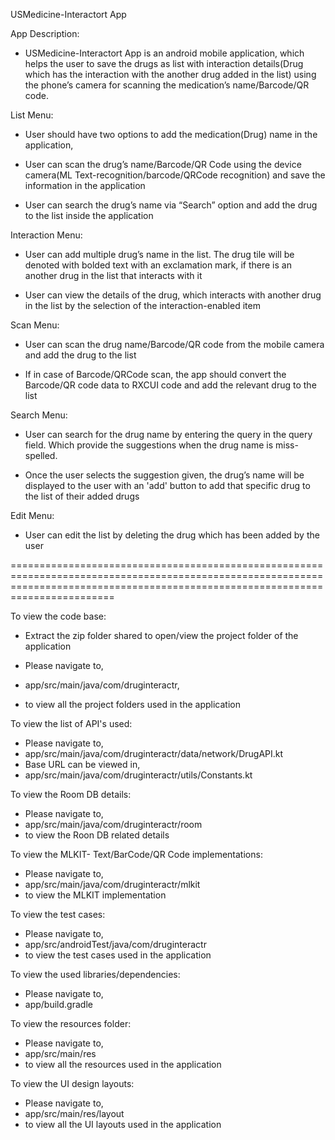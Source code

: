 USMedicine-Interactort  App

App Description: 

- USMedicine-Interactort App is an android mobile application, which helps the user to save the drugs as list with interaction details(Drug which has the interaction with the another drug added in the list) using the phone’s camera for scanning the medication’s name/Barcode/QR code.


List Menu:

- User should have two options to add the medication(Drug) name in the application,

- User can scan the drug’s name/Barcode/QR Code using the device camera(ML Text-recognition/barcode/QRCode recognition) and save the information in the application

- User can search the drug’s name  via “Search” option and add the drug to the list inside the application
   

Interaction Menu:

- User can add multiple drug’s name in the list. The drug tile will be denoted with bolded text with an exclamation mark, if there is an another drug in the list that interacts with it

- User can view the details of the drug, which interacts with another drug in the list by the selection of the interaction-enabled item


Scan Menu:

-	User can scan the drug name/Barcode/QR code from the mobile camera and add the drug to the list

-	If in case of Barcode/QRCode scan, the app should convert the Barcode/QR code data to RXCUI code and add the relevant drug to the list


Search Menu:

-	User can search for the drug name by entering the query in the query field. Which provide the suggestions when the drug name is miss-spelled.

-	Once the user selects the suggestion given, the drug’s name will be displayed to the user with an 'add' button to add that specific drug to the list of their added drugs


Edit Menu:

-	User can edit the list by deleting the drug which has been added by the user

====================================================================================================================================================================================

To view the code base:

- Extract the zip folder shared to open/view the project folder of the application

- Please navigate to,
- app/src/main/java/com/druginteractr,
- to view all the project folders used in the application


To view the list of API's used:

- Please navigate to, 
- app/src/main/java/com/druginteractr/data/network/DrugAPI.kt
- Base URL can be viewed in, 
- app/src/main/java/com/druginteractr/utils/Constants.kt


To view the Room DB details:

- Please navigate to,
- app/src/main/java/com/druginteractr/room
- to view the Roon DB related details


To view the MLKIT- Text/BarCode/QR Code implementations: 

- Please navigate to,
- app/src/main/java/com/druginteractr/mlkit
- to view the MLKIT implementation


To view the test cases:

- Please navigate to,
- app/src/androidTest/java/com/druginteractr
- to view the test cases used in the application


To view the used libraries/dependencies: 

- Please navigate to,
- app/build.gradle


To view the resources folder: 

- Please navigate to,
- app/src/main/res
- to view all the resources used in the application


To view the UI design layouts: 

- Please navigate to,
- app/src/main/res/layout
- to view all the UI layouts used in the application
